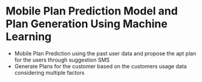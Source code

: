 # Mobile Plan Prediction Model and Plan Generation Using Machine Learning

- Mobile Plan Prediction using the past user data and propose the apt plan for the users through suggestion SMS
- Generate Plans for the customer based on the customers usage data considering multiple factors

